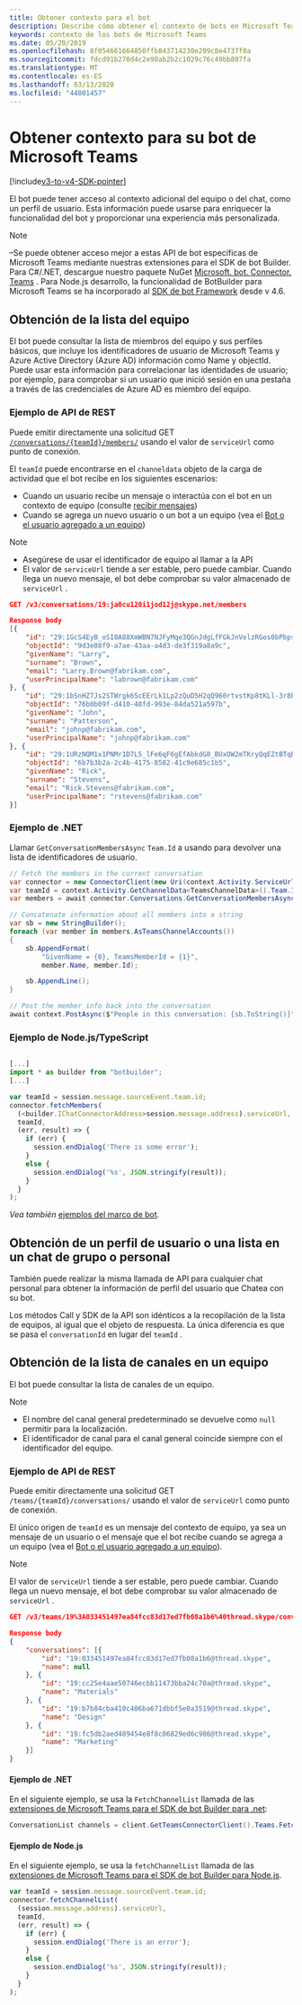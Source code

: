 ```yaml
---
title: Obtener contexto para el bot
description: Describe cómo obtener el contexto de bots en Microsoft Teams.
keywords: contexto de los bots de Microsoft Teams
ms.date: 05/20/2019
ms.openlocfilehash: 8f054661664850ffb843714230e209c8e4737f0a
ms.sourcegitcommit: fdcd91b270d4c2e98ab2b2c1029c76c49bb807fa
ms.translationtype: MT
ms.contentlocale: es-ES
ms.lasthandoff: 03/13/2020
ms.locfileid: "44801457"
---
```

# <a name="get-context-for-your-microsoft-teams-bot"></a>Obtener contexto para su bot de Microsoft Teams

[!include[v3-to-v4-SDK-pointer](~/includes/v3-to-v4-pointer-bots.md)]

El bot puede tener acceso al contexto adicional del equipo o del chat, como un perfil de usuario. Esta información puede usarse para enriquecer la funcionalidad del bot y proporcionar una experiencia más personalizada.

> [!NOTE]
> &ndash;Se puede obtener acceso mejor a estas API de bot específicas de Microsoft Teams mediante nuestras extensiones para el SDK de bot Builder. Para C#/.NET, descargue nuestro paquete NuGet [Microsoft. bot. Connector. Teams](https://www.nuget.org/packages/Microsoft.Bot.Connector.Teams) . Para Node.js desarrollo, la funcionalidad de BotBuilder para Microsoft Teams se ha incorporado al [SDK de bot Framework](https://github.com/microsoft/botframework-sdk) desde v 4.6.

## <a name="fetching-the-team-roster"></a>Obtención de la lista del equipo

El bot puede consultar la lista de miembros del equipo y sus perfiles básicos, que incluye los identificadores de usuario de Microsoft Teams y Azure Active Directory (Azure AD) información como Name y objectId. Puede usar esta información para correlacionar las identidades de usuario; por ejemplo, para comprobar si un usuario que inició sesión en una pestaña a través de las credenciales de Azure AD es miembro del equipo.

### <a name="rest-api-example"></a>Ejemplo de API de REST

Puede emitir directamente una solicitud GET [`/conversations/{teamId}/members/`](/bot-framework/rest-api/bot-framework-rest-connector-api-reference#get-conversation-members) usando el valor de `serviceUrl` como punto de conexión.

El `teamId` puede encontrarse en el `channeldata` objeto de la carga de actividad que el bot recibe en los siguientes escenarios:
* Cuando un usuario recibe un mensaje o interactúa con el bot en un contexto de equipo (consulte [recibir mensajes](~/resources/bot-v3/bot-conversations/bots-conversations.md#receiving-messages))
* Cuando se agrega un nuevo usuario o un bot a un equipo (vea el [Bot o el usuario agregado a un equipo](~/resources/bot-v3/bots-notifications.md#bot-or-user-added-to-a-team))

> [!NOTE]
>* Asegúrese de usar el identificador de equipo al llamar a la API
>* El valor de `serviceUrl` tiende a ser estable, pero puede cambiar. Cuando llega un nuevo mensaje, el bot debe comprobar su valor almacenado de `serviceUrl` .

```json
GET /v3/conversations/19:ja0cu120i1jod12j@skype.net/members

Response body
[{
    "id": "29:1GcS4EyB_oSI8A88XmWBN7NJFyMqe3QGnJdgLfFGkJnVelzRGos0bPbpsfJjcbAD22bmKc4GMbrY2g4JDrrA8vM06X1-cHHle4zOE6U4ttcc",
    "objectId": "9d3e08f9-a7ae-43aa-a4d3-de3f319a8a9c",
    "givenName": "Larry",
    "surname": "Brown",
    "email": "Larry.Brown@fabrikam.com",
    "userPrincipalName": "labrown@fabrikam.com"
}, {
    "id": "29:1bSnHZ7Js2STWrgk6ScEErLk1Lp2zQuD5H2qQ960rtvstKp8tKLl-3r8b6DoW0QxZimuTxk_kupZ1DBMpvIQQUAZL-PNj0EORDvRZXy8kvWk",
    "objectId": "76b0b09f-d410-48fd-993e-84da521a597b",
    "givenName": "John",
    "surname": "Patterson",
    "email": "johnp@fabrikam.com",
    "userPrincipalName": "johnp@fabrikam.com"
}, {
    "id": "29:1URzNQM1x1PNMr1D7L5_lFe6qF6gEfAbkdG8_BUxOW2mTKryQqEZtBTqDt10-MghkzjYDuUj4KG6nvg5lFAyjOLiGJ4jzhb99WrnI7XKriCs",
    "objectId": "6b7b3b2a-2c4b-4175-8582-41c9e685c1b5",
    "givenName": "Rick",
    "surname": "Stevens",
    "email": "Rick.Stevens@fabrikam.com",
    "userPrincipalName": "rstevens@fabrikam.com"
}]
```

### <a name="net-example"></a>Ejemplo de .NET

Llamar `GetConversationMembersAsync` `Team.Id` a usando para devolver una lista de identificadores de usuario.

```csharp
// Fetch the members in the current conversation
var connector = new ConnectorClient(new Uri(context.Activity.ServiceUrl));
var teamId = context.Activity.GetChannelData<TeamsChannelData>().Team.Id;
var members = await connector.Conversations.GetConversationMembersAsync(teamId);

// Concatenate information about all members into a string
var sb = new StringBuilder();
foreach (var member in members.AsTeamsChannelAccounts())
{
    sb.AppendFormat(
        "GivenName = {0}, TeamsMemberId = {1}",
        member.Name, member.Id);

    sb.AppendLine();
}

// Post the member info back into the conversation
await context.PostAsync($"People in this conversation: {sb.ToString()}");
```

### <a name="nodejstypescript-example"></a>Ejemplo de Node.js/TypeScript

```typescript

[...]
import * as builder from "botbuilder";
[...]

var teamId = session.message.sourceEvent.team.id;
connector.fetchMembers(
  (<builder.IChatConnectorAddress>session.message.address).serviceUrl,
  teamId,
  (err, result) => {
    if (err) {
      session.endDialog('There is some error');
    }
    else {
      session.endDialog('%s', JSON.stringify(result));
    }
  }
);
```

*Vea también* [ejemplos del marco de bot](https://github.com/Microsoft/BotBuilder-Samples/blob/master/README.md).

## <a name="fetching-user-profile-or-roster-in-personal-or-group-chat"></a>Obtención de un perfil de usuario o una lista en un chat de grupo o personal

También puede realizar la misma llamada de API para cualquier chat personal para obtener la información de perfil del usuario que Chatea con su bot.

Los métodos Call y SDK de la API son idénticos a la recopilación de la lista de equipos, al igual que el objeto de respuesta. La única diferencia es que se pasa el `conversationId` en lugar del `teamId` .

## <a name="fetching-the-list-of-channels-in-a-team"></a>Obtención de la lista de canales en un equipo

El bot puede consultar la lista de canales de un equipo.

> [!NOTE]
>
>* El nombre del canal general predeterminado se devuelve como `null` permitir para la localización.
>* El identificador de canal para el canal general coincide siempre con el identificador del equipo.

### <a name="rest-api-example"></a>Ejemplo de API de REST

Puede emitir directamente una solicitud GET `/teams/{teamId}/conversations/` usando el valor de `serviceUrl` como punto de conexión.

El único origen de `teamId` es un mensaje del contexto de equipo, ya sea un mensaje de un usuario o el mensaje que el bot recibe cuando se agrega a un equipo (vea el [Bot o el usuario agregado a un equipo](~/resources/bot-v3/bots-notifications.md#team-member-or-bot-addition)).

> [!NOTE]
> El valor de `serviceUrl` tiende a ser estable, pero puede cambiar. Cuando llega un nuevo mensaje, el bot debe comprobar su valor almacenado de `serviceUrl` .

```json
GET /v3/teams/19%3A033451497ea84fcc83d17ed7fb08a1b6%40thread.skype/conversations

Response body
{
    "conversations": [{
        "id": "19:033451497ea84fcc83d17ed7fb08a1b6@thread.skype",
        "name": null
    }, {
        "id": "19:cc25e4aae50746ecbb11473bba24c70a@thread.skype",
        "name": "Materials"
    }, {
        "id": "19:b7b84cba410c406ba671dbbf5e0a3519@thread.skype",
        "name": "Design"
    }, {
        "id": "19:fc5db2aed489454e8f8c06829ed6c986@thread.skype",
        "name": "Marketing"
    }]
}
```

#### <a name="net-example"></a>Ejemplo de .NET

En el siguiente ejemplo, se usa la `FetchChannelList` llamada de las [extensiones de Microsoft Teams para el SDK de bot Builder para .net](https://www.nuget.org/packages/Microsoft.Bot.Connector.Teams):

```csharp
ConversationList channels = client.GetTeamsConnectorClient().Teams.FetchChannelList(activity.GetChannelData<TeamsChannelData>().Team.Id);
```

#### <a name="nodejs-example"></a>Ejemplo de Node.js

En el siguiente ejemplo, se usa la `fetchChannelList` llamada de las [extensiones de Microsoft Teams para el SDK de bot Builder para Node.js](https://www.npmjs.com/package/botbuilder-teams).

```javascript
var teamId = session.message.sourceEvent.team.id;
connector.fetchChannelList(
  (session.message.address).serviceUrl,
  teamId,
  (err, result) => {
    if (err) {
      session.endDialog('There is an error');
    }
    else {
      session.endDialog('%s', JSON.stringify(result));
    }
  }
);
```
